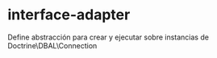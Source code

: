 # interface-adapter
Define abstracción para crear y ejecutar sobre instancias de Doctrine\DBAL\Connection  
